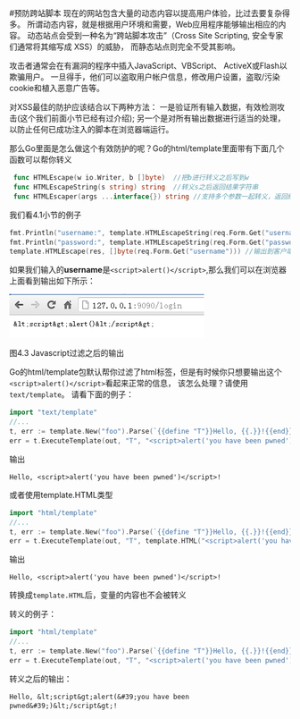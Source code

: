 #预防跨站脚本
现在的网站包含大量的动态内容以提高用户体验，比过去要复杂得多。
所谓动态内容，就是根据用户环境和需要，Web应用程序能够输出相应的内容。
动态站点会受到一种名为“跨站脚本攻击”（Cross Site Scripting, 安全专家们通常将其缩写成 XSS）的威胁，
而静态站点则完全不受其影响。

攻击者通常会在有漏洞的程序中插入JavaScript、VBScript、 ActiveX或Flash以欺骗用户。
一旦得手，他们可以盗取用户帐户信息，修改用户设置，盗取/污染cookie和植入恶意广告等。

对XSS最佳的防护应该结合以下两种方法：
一是验证所有输入数据，有效检测攻击(这个我们前面小节已经有过介绍);
另一个是对所有输出数据进行适当的处理，以防止任何已成功注入的脚本在浏览器端运行。

那么Go里面是怎么做这个有效防护的呢？Go的html/template里面带有下面几个函数可以帮你转义
```go
 func HTMLEscape(w io.Writer, b []byte)  //把b进行转义之后写到w
 func HTMLEscapeString(s string) string  //转义s之后返回结果字符串
 func HTMLEscaper(args ...interface{}) string //支持多个参数一起转义，返回结果字符串
```

我们看4.1小节的例子
```go
fmt.Println("username:", template.HTMLEscapeString(req.Form.Get("username"))) //输出到服务器端
fmt.Println("password:", template.HTMLEscapeString(req.Form.Get("password")))
template.HTMLEscape(res, []byte(req.Form.Get("username"))) //输出到客户端
```

如果我们输入的**username**是`<script>alert()</script>`,那么我们可以在浏览器上面看到输出如下所示：

![](../images/4.3.escape.png?raw=true)

图4.3 Javascript过滤之后的输出

Go的html/template包默认帮你过滤了html标签，但是有时候你只想要输出这个`<script>alert()</script>`看起来正常的信息，
该怎么处理？请使用`text/template`。
请看下面的例子：
```go
import "text/template"
//...
t, err := template.New("foo").Parse(`{{define "T"}}Hello, {{.}}!{{end}}`)
err = t.ExecuteTemplate(out, "T", "<script>alert('you have been pwned')</script>")
```

输出
```
Hello, <script>alert('you have been pwned')</script>!
```

或者使用template.HTML类型
```go
import "html/template"
//...
t, err := template.New("foo").Parse(`{{define "T"}}Hello, {{.}}!{{end}}`)
err = t.ExecuteTemplate(out, "T", template.HTML("<script>alert('you have been pwned')</script>"))
```

输出
```
Hello, <script>alert('you have been pwned')</script>!
```

转换成`template.HTML`后，变量的内容也不会被转义

转义的例子：
```go
import "html/template"
//...
t, err := template.New("foo").Parse(`{{define "T"}}Hello, {{.}}!{{end}}`)
err = t.ExecuteTemplate(out, "T", "<script>alert('you have been pwned')</script>")
```

转义之后的输出：
```
Hello, &lt;script&gt;alert(&#39;you have been pwned&#39;)&lt;/script&gt;!
```

